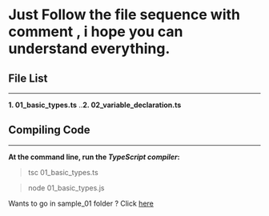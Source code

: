 # Just Follow the file sequence with comment , i hope you can understand everything.

## File List
----------------------------------

**1. 01_basic_types.ts**
..**2. 02_variable_declaration.ts**





## Compiling Code
--------------------------

**At the command line, run the _TypeScript compiler_:**

> tsc 01_basic_types.ts

> node 01_basic_types.js


Wants to go in sample_01 folder ? Click  [here](/sample_01)


